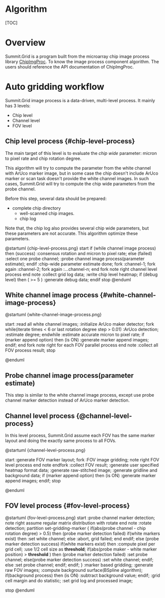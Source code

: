 
Algorithm
=========

[TOC]

Overview
========

Summit.Grid is a program built from the microarray chip image process library [ChipImgProc](http://gitlab.centrilliontech.com.tw:10080/centrillion/ChipImgProc).
To know the image process component algorithm. The users should reference the API documentation of ChipImgProc.

Auto gridding workflow
======================

Summit.Grid image process is a data-driven, multi-level process.
It mainly has 3 levels:

* Chip level
* Channel level
* FOV level

Chip level process {#chip-level-process}
------------------

The main target of this level is to evaluate the *chip wide* parameter: micron to pixel rate and chip rotation degree.

This algorithm will try to compute the parameter from the white channel with ArUco marker image, but in some case the chip doesn't include ArUco marker or scan task doesn't provide the white channel images.
In such cases, Summit.Grid will try to compute the chip wide parameters from the probe channel.

Before this step, several data should be prepared:

* complete chip directory
  * well-scanned chip images.
  * chip log

Note that, the chip log also provides several chip wide parameters, but these parameters are not accurate. This algorithm optimize these parameters.

@startuml {chip-level-process.png}
start
if (while channel image process) then (success)
    :consensus rotation and micron to pixel rate;
else (failed)
    :select one probe channel;
    :probe channel image process(parameter estimate);
endif
:chip-wide parameter estimate done;
fork
    :channel-1;
fork again
    :channel-2;
fork again
    :...channel-n;
end fork
note right
    channel level process
end note
:collect grid log data;
:write chip level heatmap;
if (debug level) then ( >= 5 )
    :generate debug data;
endif
stop
@enduml

White channel image process {#white-channel-image-process}
---------------------------

@startuml {white-channel-image-process.png}

start
:read all white channel images;
:initialize ArUco maker detector;
fork
    while(iterate times < 6 or last rotation degree step > 0.01)
        :ArUco detection;
        :estimate degree;
    endwhile
    :estimate accurate micron to pixel rate;
    if (marker append option) then (is ON)
        :generate marker append images;
    endif;
end fork
note right
    for each FOV parallel process
end note
:collect all FOV process result;
stop

@enduml

Probe channel image process(parameter estimate)
-----------------------------------------------

This step is similar to the white channel image process, except use probe channel marker detection instead of ArUco marker detection.

Channel level process {@channel-level-process}
---------------------

In this level process, Summit.Grid assume each FOV has the same marker layout and doing the exactly same process to all FOVs.

@startuml {channel-level-process.png}

start
:generate FOV marker layout;
fork
    :FOV image gridding;
    note right
        FOV level process
    end note
endfork
:collect FOV result;
:generate user specified heatmap format data;
:generate raw-stitched image;
:generate gridline and background data;
if (marker append option) then (is ON)
    :generate marker append images;
endif;
stop

@enduml

FOV level process {#fov-level-process}
-----------------

@startuml {fov-level-process.png}
start
:probe channel marker detection;
note right
    assume regular matrix distribution with rotate
end note
:rotate detection;
partition set-gridding-marker {
    if(abs(probe channel - chip rotation degree) > 0.5) then (probe marker detection failed)
        if(white markers exist) then
            :set white channel;
        else
            :abort, grid failed;
            end
        endif;
    else (probe marker detection success)
        if(white markers exist) then
            :compute pixel per grid cell;
            :use 1/2 cell size as **threshold**;
            if(abs(probe maker - white marker position) > **threshold** ) then (probe marker detection failed)
                :set probe channel;
            else(probe marker detection success)
                :set white channel;
            endif;
        else
            :set probe channel;
        endif;
    endif;
}
:marker based gridding;
:generate raw FOV images;
:compute background surface(BSpline algorithm);
if(background process) then (is ON)
    :subtract background value;
endif;
:grid cell margin and do statistic;
:set grid log and processed image;

stop
@enduml
